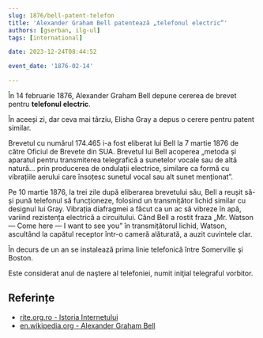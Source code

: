 ```yaml
---
slug: 1876/bell-patent-telefon
title: 'Alexander Graham Bell patentează „telefonul electric”'
authors: [gserban, ilg-ul]
tags: [international]

date: 2023-12-24T08:44:52

event_date: '1876-02-14'

---
```


În 14 februarie 1876, Alexander Graham Bell depune cererea de
brevet pentru **telefonul electric**.

<!-- truncate -->

În aceeși zi, dar ceva mai târziu, Elisha Gray a depus o cerere pentru
patent similar.

Brevetul cu numărul 174.465 i-a fost eliberat lui Bell la 7 martie 1876
de către Oficiul de Brevete din SUA. Brevetul lui Bell acoperea „metoda
și aparatul pentru transmiterea telegrafică a sunetelor vocale sau de
altă natură... prin producerea de ondulații electrice, similare ca
formă cu vibrațiile aerului care însoțesc sunetul vocal sau alt
sunet menționat”.

Pe 10 martie 1876, la trei zile după eliberarea brevetului său,
Bell a reușit să-și pună telefonul să funcționeze, folosind un
transmițător lichid similar cu designul lui Gray. Vibrația diafragmei
a făcut ca un ac să vibreze în apă, variind rezistența electrică
a circuitului. Când Bell a rostit fraza „Mr. Watson — Come here —
I want to see you” în transmițătorul lichid, Watson, ascultând
la capătul receptor într-o cameră alăturată, a auzit cuvintele clar.

În decurs de un an se instalează
prima linie telefonică între Somerville şi Boston.

Este considerat anul de naştere al
telefoniei, numit iniţial telegraful vorbitor.

## Referințe

- [rite.org.ro - Istoria Internetului](https://rite.org.ro/istoria-internetului/)
- [en.wikipedia.org - Alexander Graham Bell](https://en.wikipedia.org/wiki/Alexander_Graham_Bell#The_telephone)
